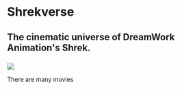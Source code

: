 # Shrekverse
## The cinematic universe of DreamWork Animation's Shrek.
### 
![](https://st2.depositphotos.com/2557325/5432/i/450/depositphotos_54326397-stock-photo-shrek-at-madame-tussauds.jpg)

There are many movies 
